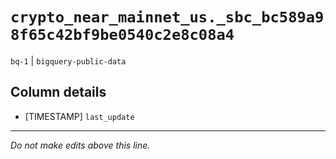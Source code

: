 # `crypto_near_mainnet_us._sbc_bc589a98f65c42bf9be0540c2e8c08a4`
`bq-1` | `bigquery-public-data`

## Column details
* [TIMESTAMP] `last_update`

-------------------------------------------------------------------------------
*Do not make edits above this line.*
